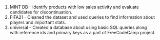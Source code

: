 1. MINT DB - Identify products with low sales activity and evaluate candidates for discontinuation.
2. FIFA21 - Cleaned  the dataset and used queries to find information about players and important stats.
3. universal - Created a database about using basic SQL queries along with reference ids and primary keys as a part of FreeCodeCamp project.
